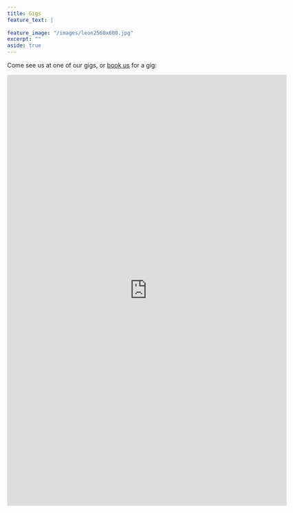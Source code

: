 ```yaml
---
title: Gigs
feature_text: |
  
feature_image: "/images/leon2560x600.jpg"
excerpt: ""
aside: true
---
```


Come see us at one of our gigs, or <a href="/book/">book us</a> for a gig:

<iframe src="https://calendar.google.com/calendar/embed?height=600&amp;wkst=1&amp;bgcolor=%23616161&amp;ctz=America%2FChicago&amp;src=cnRsNDFyMTRjYTdsdjl1MTMzaTlobHU5ajhAZ3JvdXAuY2FsZW5kYXIuZ29vZ2xlLmNvbQ&amp;color=%23F4511E&amp;mode=AGENDA&amp;showTz=0&amp;showNav=1&amp;showTitle=0&amp;showDate=0&amp;showPrint=0&amp;showTabs=0&amp;showCalendars=0" style="border-width:0" width="650" height="1000" frameborder="0" scrolling="no"></iframe>
